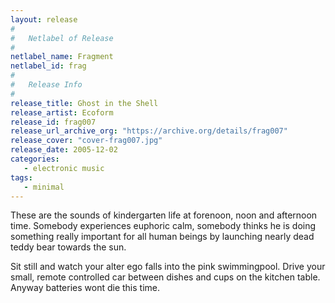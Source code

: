 ```yaml
---
layout: release
#
#   Netlabel of Release
#
netlabel_name: Fragment
netlabel_id: frag
#
#   Release Info
#
release_title: Ghost in the Shell
release_artist: Ecoform
release_id: frag007
release_url_archive_org: "https://archive.org/details/frag007"
release_cover: "cover-frag007.jpg"
release_date: 2005-12-02
categories:
   - electronic music
tags:
   - minimal
---
```

These are the sounds of kindergarten life at forenoon, noon and afternoon time. Somebody experiences euphoric calm, somebody thinks he is doing something really important for all human beings by launching nearly dead teddy bear towards the sun.

Sit still and watch your alter ego falls into the pink swimmingpool.
Drive your small, remote controlled car between dishes and cups on the kitchen table. Anyway batteries wont die this time.
